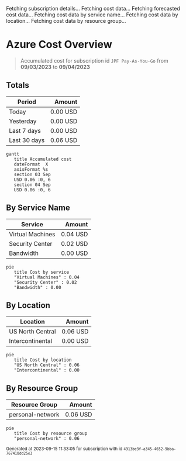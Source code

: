 Fetching subscription details...
Fetching cost data...
Fetching forecasted cost data...
Fetching cost data by service name...
Fetching cost data by location...
Fetching cost data by resource group...
# Azure Cost Overview

> Accumulated cost for subscription id `JPF Pay-As-You-Go` from **09/03/2023** to **09/04/2023**

## Totals

|Period|Amount|
|---|---:|
|Today|0.00 USD|
|Yesterday|0.00 USD|
|Last 7 days|0.00 USD|
|Last 30 days|0.06 USD|

```mermaid
gantt
   title Accumulated cost
   dateFormat  X
   axisFormat %s
   section 03 Sep
   USD 0.06 :0, 6
   section 04 Sep
   USD 0.06 :0, 6
```

## By Service Name

|Service|Amount|
|---|---:|
|Virtual Machines|0.04 USD|
|Security Center|0.02 USD|
|Bandwidth|0.00 USD|

```mermaid
pie
   title Cost by service
   "Virtual Machines" : 0.04
   "Security Center" : 0.02
   "Bandwidth" : 0.00
```

## By Location

|Location|Amount|
|---|---:|
|US North Central|0.06 USD|
|Intercontinental|0.00 USD|

```mermaid
pie
   title Cost by location
   "US North Central" : 0.06
   "Intercontinental" : 0.00
```

## By Resource Group

|Resource Group|Amount|
|---|---:|
|personal-network|0.06 USD|

```mermaid
pie
   title Cost by resource group
   "personal-network" : 0.06
```

<sup>Generated at 2023-09-15 11:33:05 for subscription with id `4913be3f-a345-4652-9bba-767418dd25e3`</sup>

